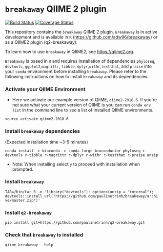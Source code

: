 # `breakaway` QIIME 2 plugin

[![Build Status](https://travis-ci.org/qiime2/q2-breakaway.svg?branch=master)](https://travis-ci.org/qiime2/q2-breakaway)
[![Coverage Status](https://coveralls.io/repos/github/qiime2/q2-breakaway/badge.svg?branch=master)](https://coveralls.io/github/qiime2/q2-breakaway?branch=master)

This repository contains the `breakaway` QIIME 2 plugin. `Breakaway` is in active development and is available in `R` (https://github.com/adw96/breakaway) or as a QIIME2 plugin (q2-breakaway).

To learn how to use `breakaway` in QIIME2, see https://qiime2.org.

`Breakaway` is based in `R` and requires installation of dependencies `phyloseq`, `devtools`, `ggplot2`,`magrittr`, `tibble`, `dplyr`,`withr`,`testthat`, and `praise` into your `conda` environment before installing `breakaway`. Please refer to the following instructions on how to install `breakaway` and its dependencies.


### Activate your QIIME Environment

- Here we activate our example version of QIIME, `qiime2-2018.6`. If you're not sure what your current version of QIIME is you can run `conda env list` in the command line to see a list of installed QIIME environments.

```source activate qiime2-2018.6```

### Install `breakaway` dependencies

(Expected installation time ~3-5 minutes)

```conda install -c bioconda -c conda-forge bioconductor-phyloseq r-devtools r-tibble r-magrittr r-dplyr r-withr r-testthat r-praise unzip```

- Note: When installing select `y` to proceed with installation when prompted.

### Install `breakaway` <br>

```TAR=/bin/tar R -e 'library("devtools"); options(unzip = "internal"); devtools::install_url("https://github.com/paulinetrinh/breakaway/archive/master.zip")'```

### Install `q2-breakaway`

```pip install git+https://github.com/paulinetrinh/q2-breakaway.git```


### Check that `breakaway` is installed <br>

```qiime breakaway --help```
